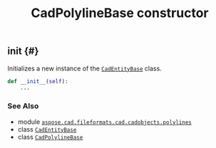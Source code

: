 ﻿---
title: CadPolylineBase constructor
second_title: Aspose.CAD for Python via .NET API References
description: 
type: docs
weight: 10
url: /python-net/aspose.cad.fileformats.cad.cadobjects.polylines/cadpolylinebase/__init__/
is_root: false
---

## __init__ {#}

Initializes a new instance of the [`CadEntityBase`](/cad/python-net/aspose.cad.fileformats.cad.cadobjects/cadentitybase) class.



```python
def __init__(self):
    ...
```





### See Also
* module [`aspose.cad.fileformats.cad.cadobjects.polylines`](../../)
* class [`CadEntityBase`](/cad/python-net/aspose.cad.fileformats.cad.cadobjects/cadentitybase)
* class [`CadPolylineBase`](/cad/python-net/aspose.cad.fileformats.cad.cadobjects.polylines/cadpolylinebase)
